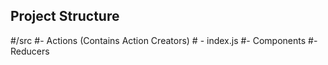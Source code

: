 ## Project Structure

#/src
    #- Actions (Contains Action Creators)
    #    - index.js
    #- Components
    #- Reducers
